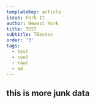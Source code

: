 ```yaml
---
templateKey: article
issue: Fork It
author: Newest York
title: TEST
subtitle: TEessss
order: '3'
tags:
  - test
  - cool
  - rawr
  - xd
---
```

## this is more junk data
